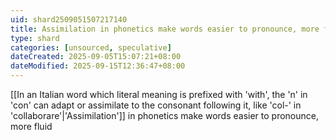 ```yaml
---
uid: shard2509051507217140
title: Assimilation in phonetics make words easier to pronounce, more fluid
type: shard
categories: [unsourced, speculative]
dateCreated: 2025-09-05T15:07:21+08:00
dateModified: 2025-09-15T12:36:47+08:00
---
```

[[In an Italian word which literal meaning is prefixed with 'with', the 'n' in 'con' can adapt or assimilate to the consonant following it, like 'col-' in 'collaborare'|'Assimilation']] in phonetics make words easier to pronounce, more fluid